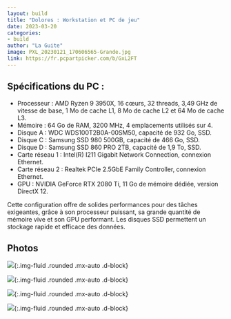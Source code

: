 ```yaml
---
layout: build
title: "Dolores : Workstation et PC de jeu"
date: 2023-03-20
categories:
- build
author: "La Guite"
image: PXL_20230121_170606565-Grande.jpg
link: https://fr.pcpartpicker.com/b/GxL2FT
---
```


## Spécifications du PC :

- Processeur : AMD Ryzen 9 3950X, 16 cœurs, 32 threads, 3,49 GHz de vitesse de base, 1 Mo de cache L1, 8 Mo de cache L2 et 64 Mo de cache L3.
- Mémoire : 64 Go de RAM, 3200 MHz, 4 emplacements utilisés sur 4.
- Disque A : WDC WDS100T2B0A-00SM50, capacité de 932 Go, SSD.
- Disque C : Samsung SSD 980 500GB, capacité de 466 Go, SSD.
- Disque D : Samsung SSD 860 PRO 2TB, capacité de 1,9 To, SSD.
- Carte réseau 1 : Intel(R) I211 Gigabit Network Connection, connexion Ethernet.
- Carte réseau 2 : Realtek PCIe 2.5GbE Family Controller, connexion Ethernet.
- GPU : NVIDIA GeForce RTX 2080 Ti, 11 Go de mémoire dédiée, version DirectX 12.

Cette configuration offre de solides performances pour des tâches exigeantes, grâce à son processeur puissant, sa grande quantité de mémoire vive et son GPU performant. Les disques SSD permettent un stockage rapide et efficace des données.

## Photos
![](https://cdna.pcpartpicker.com/static/forever/images/userbuild/391784.46cae082b9881048ae70f7c7086138f5.1600.jpg){:.img-fluid .rounded .mx-auto .d-block}

![](https://cdna.pcpartpicker.com/static/forever/images/userbuild/391784.67535e7665192056dc13df7ab2768aa5.1600.jpg){:.img-fluid .rounded .mx-auto .d-block}

![](https://cdna.pcpartpicker.com/static/forever/images/userbuild/391784.d381ba3bc0e04f7a4f13d0cd9ea7ac91.1600.jpg){:.img-fluid .rounded .mx-auto .d-block}

![](https://cdna.pcpartpicker.com/static/forever/images/userbuild/391784.573c673ebfdaff3e5e44173d98945ae7.1600.jpg){:.img-fluid .rounded .mx-auto .d-block}
